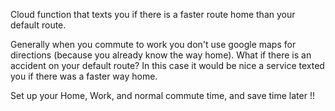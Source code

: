 Cloud function that texts you if there is a faster route home than your default route. 


Generally when you commute to work you don't use google maps for directions (because you already know the way home).
What if there is an accident on your default route? In this case it would be nice a service texted you if there was a faster way home.

Set up your Home, Work, and normal commute time, and save time later !!

